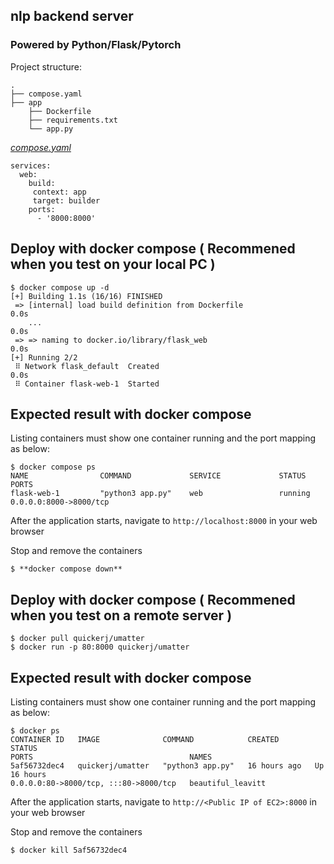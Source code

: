 ## nlp backend server 

### Powered by Python/Flask/Pytorch

Project structure:
```
.
├── compose.yaml
├── app
    ├── Dockerfile
    ├── requirements.txt
    └── app.py

```

[_compose.yaml_](compose.yaml)
```
services: 
  web: 
    build:
     context: app
     target: builder
    ports: 
      - '8000:8000' 
```

## Deploy with docker compose ( Recommened when you test on your local PC )

```
$ docker compose up -d
[+] Building 1.1s (16/16) FINISHED
 => [internal] load build definition from Dockerfile                                                                                                                                                                                       0.0s
    ...                                                                                                                                         0.0s
 => => naming to docker.io/library/flask_web                                                                                                                                                                                               0.0s
[+] Running 2/2
 ⠿ Network flask_default  Created                                                                                                                                                                                                          0.0s
 ⠿ Container flask-web-1  Started
```

## Expected result with docker compose

Listing containers must show one container running and the port mapping as below:
```
$ docker compose ps
NAME                COMMAND             SERVICE             STATUS              PORTS
flask-web-1         "python3 app.py"    web                 running             0.0.0.0:8000->8000/tcp
```

After the application starts, navigate to `http://localhost:8000` in your web browser


Stop and remove the containers
```
$ **docker compose down**
```
## Deploy with docker compose ( Recommened when you test on a remote server )

```
$ docker pull quickerj/umatter
$ docker run -p 80:8000 quickerj/umatter
```

## Expected result with docker compose

Listing containers must show one container running and the port mapping as below:
```
$ docker ps
CONTAINER ID   IMAGE              COMMAND            CREATED        STATUS                                                                                                                     PORTS                                   NAMES
5af56732dec4   quickerj/umatter   "python3 app.py"   16 hours ago   Up 16 hours                                                                                                                0.0.0.0:80->8000/tcp, :::80->8000/tcp   beautiful_leavitt

```

After the application starts, navigate to `http://<Public IP of EC2>:8000` in your web browser


Stop and remove the containers
```
$ docker kill 5af56732dec4
```
